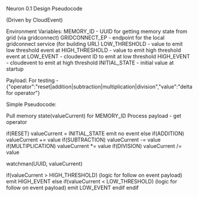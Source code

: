 Neuron 0.1 Design Pseudocode

(Driven by CloudEvent)

Environment Variables:
MEMORY_ID - UUID for getting memory state from grid (via gridconnect)
GRIDCONNECT_EP - endpoint for the local gridconnect service (for building URL)
LOW_THRESHOLD - value to emit low threshold event at
HIGH_THRESHOLD - value to emit high threshold event at
LOW_EVENT - cloudevent ID to emit at low threshold
HIGH_EVENT - cloudevent to emit at high threshold
INITIAL_STATE - initial value at startup

Payload:
For testing - {"operator":"reset|addition|subtraction|multiplication|division","value":"delta for operator"}

Simple Pseudocode:

Pull memory state(valueCurrent) for MEMORY_ID
Process payload - get operator

if(RESET) valueCurrent = INITIAL_STATE
  emit no event
else
  if(ADDITION) valueCurrent += value
  if(SUBTRACTION) valueCurrent -= value
  if(MULTIPLICATION) valueCurrent *= value
  if(DIVISION) valueCurrent /= value

  watchman(UUID, valueCurrent)

  if(valueCurrent > HIGH_THRESHOLD)
    (logic for follow on event payload)
    emit HIGH_EVENT
  else if(valueCurrent < LOW_THRESHOLD)
    (logic for follow on event payload)
    emit LOW_EVENT
  endif
endif
